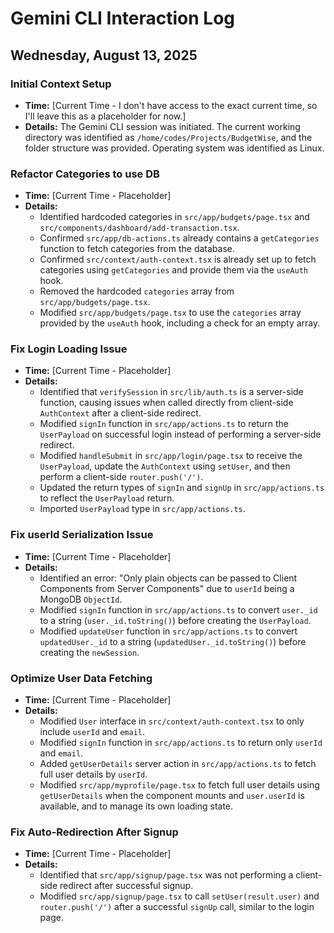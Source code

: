 # Gemini CLI Interaction Log

## Wednesday, August 13, 2025

### Initial Context Setup
- **Time:** [Current Time - I don't have access to the exact current time, so I'll leave this as a placeholder for now.]
- **Details:** The Gemini CLI session was initiated. The current working directory was identified as `/home/codes/Projects/BudgetWise`, and the folder structure was provided. Operating system was identified as Linux.

### Refactor Categories to use DB
- **Time:** [Current Time - Placeholder]
- **Details:**
    - Identified hardcoded categories in `src/app/budgets/page.tsx` and `src/components/dashboard/add-transaction.tsx`.
    - Confirmed `src/app/db-actions.ts` already contains a `getCategories` function to fetch categories from the database.
    - Confirmed `src/context/auth-context.tsx` is already set up to fetch categories using `getCategories` and provide them via the `useAuth` hook.
    - Removed the hardcoded `categories` array from `src/app/budgets/page.tsx`.
    - Modified `src/app/budgets/page.tsx` to use the `categories` array provided by the `useAuth` hook, including a check for an empty array.

### Fix Login Loading Issue
- **Time:** [Current Time - Placeholder]
- **Details:**
    - Identified that `verifySession` in `src/lib/auth.ts` is a server-side function, causing issues when called directly from client-side `AuthContext` after a client-side redirect.
    - Modified `signIn` function in `src/app/actions.ts` to return the `UserPayload` on successful login instead of performing a server-side redirect.
    - Modified `handleSubmit` in `src/app/login/page.tsx` to receive the `UserPayload`, update the `AuthContext` using `setUser`, and then perform a client-side `router.push('/')`.
    - Updated the return types of `signIn` and `signUp` in `src/app/actions.ts` to reflect the `UserPayload` return.
    - Imported `UserPayload` type in `src/app/actions.ts`.

### Fix userId Serialization Issue
- **Time:** [Current Time - Placeholder]
- **Details:**
    - Identified an error: "Only plain objects can be passed to Client Components from Server Components" due to `userId` being a MongoDB `ObjectId`.
    - Modified `signIn` function in `src/app/actions.ts` to convert `user._id` to a string (`user._id.toString()`) before creating the `UserPayload`.
    - Modified `updateUser` function in `src/app/actions.ts` to convert `updatedUser._id` to a string (`updatedUser._id.toString()`) before creating the `newSession`.

### Optimize User Data Fetching
- **Time:** [Current Time - Placeholder]
- **Details:**
    - Modified `User` interface in `src/context/auth-context.tsx` to only include `userId` and `email`.
    - Modified `signIn` function in `src/app/actions.ts` to return only `userId` and `email`.
    - Added `getUserDetails` server action in `src/app/actions.ts` to fetch full user details by `userId`.
    - Modified `src/app/myprofile/page.tsx` to fetch full user details using `getUserDetails` when the component mounts and `user.userId` is available, and to manage its own loading state.

### Fix Auto-Redirection After Signup
- **Time:** [Current Time - Placeholder]
- **Details:**
    - Identified that `src/app/signup/page.tsx` was not performing a client-side redirect after successful signup.
    - Modified `src/app/signup/page.tsx` to call `setUser(result.user)` and `router.push('/')` after a successful `signUp` call, similar to the login page.